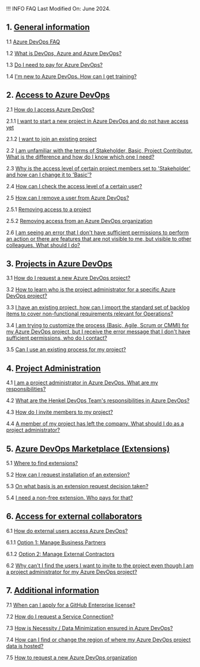 !!! INFO
    FAQ Last Modified On: June 2024.


## 1. [General information](https://docs.henkelgroup.cloud/devops/general-information/)

1.1 [Azure DevOps FAQ](https://docs.henkelgroup.cloud/devops/general-information/#azure-devops-faq)

1.2 [What is DevOps, Azure and Azure DevOps?](https://docs.henkelgroup.cloud/devops/general-information/#what-is-devops-azure-and-azure-devops)

1.3 [Do I need to pay for Azure DevOps?](https://docs.henkelgroup.cloud/devops/general-information/#do-i-need-to-pay-for-azure-devops)

1.4 [I'm new to Azure DevOps. How can I get training?](https://docs.henkelgroup.cloud/devops/general-information/#im-new-to-azure-devops-how-can-i-get-training)

## 2. [Access to Azure DevOps](https://docs.henkelgroup.cloud/devops/access-to-azure-devops/)

2.1 [How do I access Azure DevOps?](https://docs.henkelgroup.cloud/devops/access-to-azure-devops/#how-do-i-access-azure-devops)

2.1.1 [I want to start a new project in Azure DevOps and do not have access yet](https://docs.henkelgroup.cloud/devops/access-to-azure-devops/#i-want-to-start-a-new-project-in-azure-devops-and-do-not-have-access-yet)

2.1.2 [I want to join an existing project](https://docs.henkelgroup.cloud/devops/access-to-azure-devops/#i-want-to-join-an-existing-project)

2.2 [I am unfamiliar with the terms of Stakeholder, Basic, Project Contributor. What is the difference and how do I know which one I need?](https://docs.henkelgroup.cloud/devops/access-to-azure-devops/#i-am-unfamiliar-with-the-terms-of-stakeholder-basic-project-contributor-what-is-the-difference-and-how-do-i-know-which-one-i-need)

2.3 [Why is the access level of certain project members set to 'Stakeholder' and how can I change it to 'Basic'?](https://docs.henkelgroup.cloud/devops/access-to-azure-devops/#why-is-the-access-level-of-certain-project-members-set-to-stakeholder-and-how-can-i-change-it-to-basic)

2.4 [How can I check the access level of a certain user?](https://docs.henkelgroup.cloud/devops/access-to-azure-devops/#how-can-i-check-the-access-level-of-a-certain-user)

2.5 [How can I remove a user from Azure DevOps?](https://docs.henkelgroup.cloud/devops/access-to-azure-devops/#how-can-i-remove-a-user-from-azure-devops)

2.5.1 [Removing access to a project](https://docs.henkelgroup.cloud/devops/access-to-azure-devops/#removing-access-to-a-project)

2.5.2 [Removing access from an Azure DevOps organization](https://docs.henkelgroup.cloud/devops/access-to-azure-devops/#removing-access-from-an-azure-devops-organization)

2.6 [I am seeing an error that I don't have sufficient permissions to perform an action or there are features that are not visible to me, but visible to other colleagues. What should I do?](https://docs.henkelgroup.cloud/devops/access-to-azure-devops/#i-am-seeing-an-error-that-i-dont-have-sufficient-permissions-to-perform-an-action-or-there-are-features-that-are-not-visible-to-me-but-visible-to-other-colleagues-what-should-i-do)

## 3. [Projects in Azure DevOps](https://docs.henkelgroup.cloud/devops/projects-in-azure-devops/)
  
3.1 [How do I request a new Azure DevOps project?](https://docs.henkelgroup.cloud/devops/projects-in-azure-devops/#how-to-request-a-new-azure-devops-project)

3.2 [How to learn who is the project administrator for a specific Azure DevOps project?](https://docs.henkelgroup.cloud/devops/projects-in-azure-devops/#how-to-learn-who-is-the-project-administrator-for-a-specific-azure-devops-project)

3.3 [I have an existing project, how can I import the standard set of backlog items to cover non-functional requirements relevant for Operations?](https://docs.henkelgroup.cloud/devops/projects-in-azure-devops/#i-have-an-existing-project-how-can-i-import-the-standard-set-of-backlog-items-to-cover-non-functional-requirements-relevant-for-operations)

3.4 [I am trying to customize the process (Basic, Agile, Scrum or CMMI) for my Azure DevOps project, but I receive the error message that I don't have sufficient permissions, who do I contact?](https://docs.henkelgroup.cloud/devops/projects-in-azure-devops/#i-am-trying-to-customize-the-process-basic-agile-scrum-or-cmmi-for-my-azure-devops-project-but-i-receive-the-error-message-that-i-dont-have-sufficient-permissions-who-do-i-contact)

3.5 [Can I use an existing process for my project?](https://docs.henkelgroup.cloud/devops/projects-in-azure-devops/#can-i-use-an-existing-process-for-my-project)


## 4. [Project Administration](https://docs.henkelgroup.cloud/devops/Project-Administration/)
  
4.1 [I am a project administrator in Azure DevOps. What are my responsibilities?](https://docs.henkelgroup.cloud/devops/Project-Administration/#i-am-a-project-administrator-in-azure-devops-what-are-my-responsibilities)

4.2 [What are the Henkel DevOps Team's responsibilities in Azure DevOps?](https://docs.henkelgroup.cloud/devops/Project-Administration/#what-are-the-henkel-devops-teams-responsibilities-in-azure-devops)

4.3 [How do I invite members to my project?](https://docs.henkelgroup.cloud/devops/Project-Administration/#how-do-i-invite-members-to-my-project)

4.4 [A member of my project has left the company. What should I do as a project administrator?](https://docs.henkelgroup.cloud/devops/Project-Administration/#a-member-of-my-project-has-left-the-company-what-should-i-do-as-a-project-administrator)


## 5. [Azure DevOps Marketplace (Extensions)](https://docs.henkelgroup.cloud/devops/Azure-DevOps-Marketplace-%28Extensions%29/)
 
5.1 [Where to find extensions?](https://docs.henkelgroup.cloud/devops/Azure-DevOps-Marketplace-%28Extensions%29/#where-to-find-extensions)

5.2 [How can I request installation of an extension?](https://docs.henkelgroup.cloud/devops/Azure-DevOps-Marketplace-%28Extensions%29/#how-can-i-request-installation-of-an-extension)

5.3 [On what basis is an extension request decision taken?](https://docs.henkelgroup.cloud/devops/Azure-DevOps-Marketplace-%28Extensions%29/#on-what-basis-is-an-extension-request-decision-taken)

5.4 [I need a non-free extension. Who pays for that?](https://docs.henkelgroup.cloud/devops/Azure-DevOps-Marketplace-%28Extensions%29/#i-need-a-non-free-extension-who-pays-for-that)


## 6. [Access for external collaborators](https://docs.henkelgroup.cloud/devops/Access-for-external-collaborators/)

6.1 [How do external users access Azure DevOps?](https://docs.henkelgroup.cloud/devops/Access-for-external-collaborators/#how-do-external-users-access-azure-devops)

6.1.1 [Option 1: Manage Business Partners](https://docs.henkelgroup.cloud/devops/Access-for-external-collaborators/#option-1-manage-business-partners)

6.1.2 [Option 2: Manage External Contractors](https://docs.henkelgroup.cloud/devops/Access-for-external-collaborators/#option-2-manage-external-contractors)

6.2 [Why can't I find the users I want to invite to the project even though I am a project administrator for my Azure DevOps project?](https://docs.henkelgroup.cloud/devops/Access-for-external-collaborators/#why-cant-i-find-the-users-i-want-to-invite-to-the-project-even-though-i-am-a-project-administrator-for-my-azure-devops-project)


## 7. [Additional information](https://docs.henkelgroup.cloud/devops/additional-information/)

7.1 [When can I apply for a GitHub Enterprise license?](https://docs.henkelgroup.cloud/devops/additional-information/#when-can-i-apply-for-a-github-enterprise-license)

7.2 [How do I request a Service Connection?](https://docs.henkelgroup.cloud/devops/additional-information/#how-do-i-request-a-service-connection)

7.3 [How is Necessity / Data Minimization ensured in Azure DevOps?](https://docs.henkelgroup.cloud/devops/additional-information/#how-is-necessity-data-minimization-ensured-in-azure-devops)

7.4 [How can I find or change the region of where my Azure DevOps project data is hosted?](https://docs.henkelgroup.cloud/devops/additional-information/#how-can-i-find-or-change-the-region-of-where-my-azure-devops-project-data-is-hosted)

7.5 [How to request a new Azure DevOps organization](https://docs.henkelgroup.cloud/devops/additional-information/#how-to-request-a-new-azure-devops-organization)
